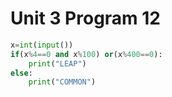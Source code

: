 # Unit 3 Program 12
```.py
x=int(input())
if(x%4==0 and x%100) or(x%400==0):
    print("LEAP")
else:
    print("COMMON")
```
